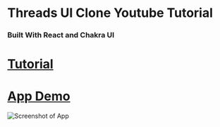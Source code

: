 # Threads UI Clone Youtube Tutorial

### Built With React and Chakra UI

# [Tutorial](https://youtu.be/TW7wltm4gD8)

# [App Demo](https://threads-clone-yt.vercel.app/)

![Screenshot of App](https://i.ibb.co/bsJ6jf6/Screenshot-5.png)
